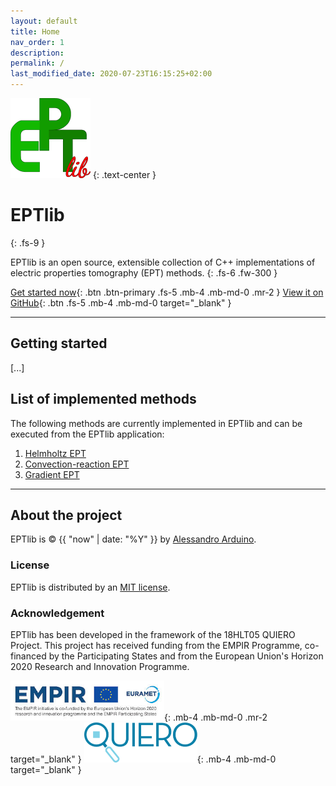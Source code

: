 ```yaml
---
layout: default
title: Home
nav_order: 1
description:
permalink: /
last_modified_date: 2020-07-23T16:15:25+02:00
---
```


![](/assets/images/logo-eptlib.png)
{: .text-center }

# EPTlib
{: .fs-9 }

EPTlib is an open source, extensible collection of C++ implementations of electric properties tomography (EPT) methods.
{: .fs-6 .fw-300 }

[Get started now](#getting-started){: .btn .btn-primary .fs-5 .mb-4 .mb-md-0 .mr-2 } [View it on GitHub](https://github.com/eptlib/eptlib){: .btn .fs-5 .mb-4 .mb-md-0 target="_blank" }

---

## Getting started

[...]

## List of implemented methods

The following methods are currently implemented in EPTlib and can be executed from the EPTlib application:

1. [Helmholtz EPT](ept-helmholtz)
1. [Convection-reaction EPT](ept-convreact)
1. [Gradient EPT](ept-gradient)

---

## About the project

EPTlib is &copy; {{ "now" | date: "%Y" }} by [Alessandro Arduino](http://github.com/alessandroarduino).

### License

EPTlib is distributed by an [MIT license](https://github.com/eptlib/eptlib/tree/master/LICENSE).

### Acknowledgement

EPTlib has been developed in the framework of the 18HLT05 QUIERO Project. This project has received funding from the EMPIR Programme, co-financed by the Participating States and from the European Union's Horizon 2020 Research and Innovation Programme.

[![](/assets/images/logo-empir-euramet.png)](https://www.euramet.org/research-innovation/research-empir/){: .mb-4 .mb-md-0 .mr-2 target="_blank" }
[![](/assets/images/logo-quiero.png)](https://quiero-project.eu){: .mb-4 .mb-md-0 target="_blank" }
